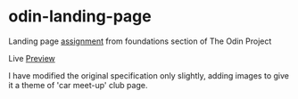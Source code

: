 # odin-landing-page
Landing page [assignment](https://www.theodinproject.com/paths/foundations/courses/foundations/lessons/landing-page#assignment) from foundations section of The Odin Project

Live [Preview](https://rrenwick.github.io/odin-landing-page/)

I have modified the original specification only slightly, adding images to give it a theme of 'car meet-up' club page.